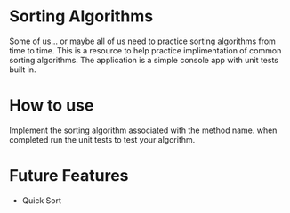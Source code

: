 # Sorting Algorithms
Some of us... or maybe all of us need to practice sorting algorithms from time to time. This is a resource to help practice implimentation of common sorting algorithms. The application is a simple console app with unit tests built in.

# How to use
Implement the sorting algorithm associated with the method name. when completed run the unit tests to test your algorithm.

# Future Features
* Quick Sort
